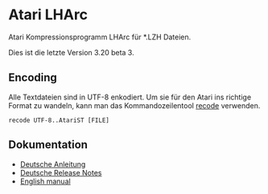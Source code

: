 # Atari LHArc

Atari Kompressionsprogramm LHArc für *.LZH Dateien.

Dies ist die letzte Version 3.20 beta 3.

## Encoding

Alle Textdateien sind in UTF-8 enkodiert.
Um sie für den Atari ins richtige Format zu wandeln,
kann man das Kommandozeilentool [recode](https://github.com/pinard/Recode) verwenden.

```
recode UTF-8..AtariST [FILE]
```

## Dokumentation

* [Deutsche Anleitung](DOKU/MANUAL.GER)
* [Deutsche Release Notes](DOKU/HISTORY.TXT)
* [English manual](DOKU/MANUAL.ENG)

